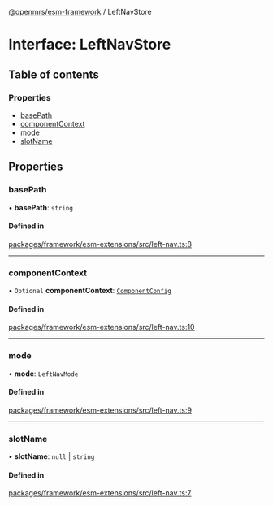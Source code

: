 [@openmrs/esm-framework](../API.md) / LeftNavStore

# Interface: LeftNavStore

## Table of contents

### Properties

- [basePath](LeftNavStore.md#basepath)
- [componentContext](LeftNavStore.md#componentcontext)
- [mode](LeftNavStore.md#mode)
- [slotName](LeftNavStore.md#slotname)

## Properties

### basePath

• **basePath**: `string`

#### Defined in

[packages/framework/esm-extensions/src/left-nav.ts:8](https://github.com/openmrs/openmrs-esm-core/blob/main/packages/framework/esm-extensions/src/left-nav.ts#L8)

___

### componentContext

• `Optional` **componentContext**: [`ComponentConfig`](ComponentConfig.md)

#### Defined in

[packages/framework/esm-extensions/src/left-nav.ts:10](https://github.com/openmrs/openmrs-esm-core/blob/main/packages/framework/esm-extensions/src/left-nav.ts#L10)

___

### mode

• **mode**: `LeftNavMode`

#### Defined in

[packages/framework/esm-extensions/src/left-nav.ts:9](https://github.com/openmrs/openmrs-esm-core/blob/main/packages/framework/esm-extensions/src/left-nav.ts#L9)

___

### slotName

• **slotName**: ``null`` \| `string`

#### Defined in

[packages/framework/esm-extensions/src/left-nav.ts:7](https://github.com/openmrs/openmrs-esm-core/blob/main/packages/framework/esm-extensions/src/left-nav.ts#L7)
